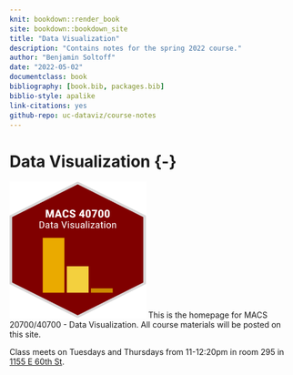 ```yaml
--- 
knit: bookdown::render_book
site: bookdown::bookdown_site
title: "Data Visualization"
description: "Contains notes for the spring 2022 course."
author: "Benjamin Soltoff"
date: "2022-05-02"
documentclass: book
bibliography: [book.bib, packages.bib]
biblio-style: apalike
link-citations: yes
github-repo: uc-dataviz/course-notes
---
```


# Data Visualization {-}

<img src="images/hexsticker.svg" class="hexsticker" width="240" height="240"/> This is the homepage for MACS 20700/40700 - Data Visualization. All course materials will be posted on this site.

Class meets on Tuesdays and Thursdays from 11-12:20pm in room 295 in [1155 E 60th St](https://goo.gl/maps/iAotTKUvpn27YJrP8).
